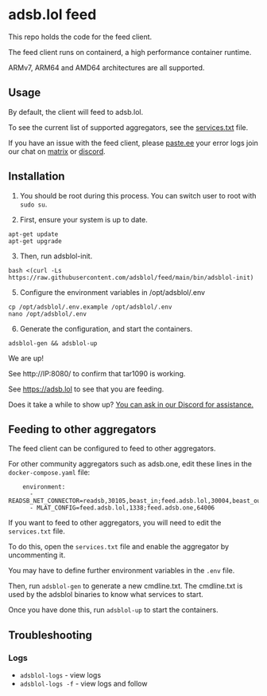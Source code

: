 # adsb.lol feed

This repo holds the code for the feed client.

The feed client runs on containerd, a high performance container runtime.

ARMv7, ARM64 and AMD64 architectures are all supported.

## Usage

By default, the client will feed to adsb.lol.

To see the current list of supported aggregators, see the [services.txt](services.txt) file.

If you have an issue with the feed client, please [paste.ee](https://paste.ee) your error logs join our chat on [matrix](https://matrix.to/#/#adsblol:gatto.club) or [discord](https://adsb.lol/discord).

## Installation

1. You should be root during this process. You can switch user to root with `sudo su`.

2. First, ensure your system is up to date.
```
apt-get update
apt-get upgrade
```

3. Then, run adsblol-init.

```
bash <(curl -Ls https://raw.githubusercontent.com/adsblol/feed/main/bin/adsblol-init)
```

5. Configure the environment variables in /opt/adsblol/.env
```
cp /opt/adsblol/.env.example /opt/adsblol/.env
nano /opt/adsblol/.env
```

6. Generate the configuration, and start the containers.
```
adsblol-gen && adsblol-up
```

We are up!

See http://IP:8080/ to confirm that tar1090 is working.

See https://adsb.lol to see that you are feeding.

Does it take a while to show up? [You can ask in our Discord for assistance.](https://adsb.lol/discord)

## Feeding to other aggregators

The feed client can be configured to feed to other aggregators.

For other community aggregators such as adsb.one, edit these lines in the `docker-compose.yaml` file:

```
    environment:
      - READSB_NET_CONNECTOR=readsb,30105,beast_in;feed.adsb.lol,30004,beast_out;feed.adsb.one,64004,beast_out
      - MLAT_CONFIG=feed.adsb.lol,1338;feed.adsb.one,64006
```

If you want to feed to other aggregators, you will need to edit the `services.txt` file.

To do this, open the `services.txt` file and enable the aggregator by uncommenting it.

You may have to define further environment variables in the `.env` file.

Then, run `adsblol-gen` to generate a new cmdline.txt.
The cmdline.txt is used by the adsblol binaries to know what services to start.

Once you have done this, run `adsblol-up` to start the containers.

## Troubleshooting

### Logs
- `adsblol-logs` - view logs
- `adsblol-logs -f` - view logs and follow
